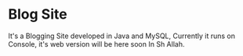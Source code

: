 # Blog Site
It's a Blogging Site developed in Java and MySQL, Currently it runs on Console, it's web version will be here soon In Sh Allah.
